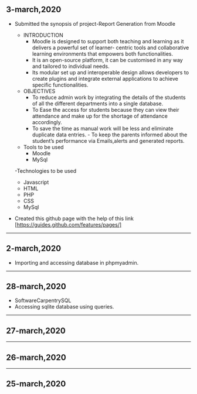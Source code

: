 ## 3-march,2020
- Submitted the synopsis of project-Report Generation from Moodle
  - INTRODUCTION
    - Moodle is designed to support both teaching and learning as it delivers a powerful set of learner- centric tools and collaborative learning environments that empowers both functionalities. 
    - It is an open-source platform, it can be customised in any way and tailored to individual needs. 
    - Its modular set up and interoperable design allows developers to create plugins and integrate external applications to achieve specific functionalities.
   - OBJECTIVES
      - To reduce admin work by integrating the details of the students of all the different departments into a single database.
       - To Ease the access for students because they can view their attendance and make up for the shortage of attendance accordingly.
        - To save the time as manual work will be less and eliminate duplicate data entries.
         - To keep the parents informed about the student’s performance via Emails,alerts and generated reports.
  - Tools to be used
    - Moodle
    - MySql

  -Technologies to be used

   - Javascript
   - HTML
    - PHP
    - CSS
    - MySql

- Created this github page with the help of this link
[https://guides.github.com/features/pages/]
-----------------------------------------------------------------------------------------------------------------------------

## 2-march,2020
- Importing and accessing database in phpmyadmin.
 
------------------------------------------------------------------------------------------------------------------------------

## 28-march,2020
- SoftwareCarpentrySQL
- Accessing sqlite database using queries.

-------------------------------------------------------------------------------------------------------------------------------

## 27-march,2020

-------------------------------------------------------------------------------------------------------------------------------

## 26-march,2020

-------------------------------------------------------------------------------------------------------------------------------

## 25-march,2020
